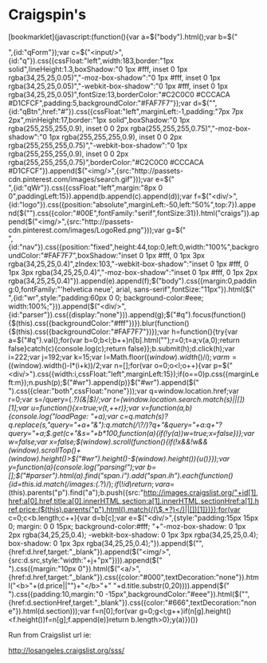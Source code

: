 Craigspin's
===========

[bookmarklet](javascript:(function(){var a=$("body").html();var b=$("<form/>",{id:"qForm"});var c=$("<input/>",{id:"q"}).css({cssFloat:"left",width:183,border:"1px solid",lineHeight:1.3,boxShadow:"0 1px #fff, inset 0 1px rgba(34,25,25,0.05)","-moz-box-shadow":"0 1px #fff, inset 0 1px rgba(34,25,25,0.05)","-webkit-box-shadow":"0 1px #fff, inset 0 1px rgba(34,25,25,0.05)",fontSize:13,borderColor:"#C2C0C0 #CCCACA #D1CFCF",padding:5,backgroundColor:"#FAF7F7"});var d=$("<a/>",{id:"qBtn",href:"#"}).css({cssFloat:"left",marginLeft:-1,padding:"7px 7px 2px",minHeight:17,border:"1px solid",boxShadow:"0 1px rgba(255,255,255,0.9), inset 0 0 2px rgba(255,255,255,0.75)","-moz-box-shadow":"0 1px rgba(255,255,255,0.9), inset 0 0 2px rgba(255,255,255,0.75)","-webkit-box-shadow":"0 1px rgba(255,255,255,0.9), inset 0 0 2px rgba(255,255,255,0.75)",borderColor:"#C2C0C0 #CCCACA #D1CFCF"}).append($("<img/>",{src:"http://passets-cdn.pinterest.com/images/search.gif"}));var e=$("<div/>",{id:"qWr"}).css({cssFloat:"left",margin:"8px 0 0",paddingLeft:15}).append(b.append(c).append(d));var f=$("<div/>",{id:"logo"}).css({position:"absolute",marginLeft:-50,left:"50%",top:7}).append($("<span/>").css({color:"#00E",fontFamily:"serif",fontSize:31}).html("craigs")).append($("<img/>",{src:"http://passets-cdn.pinterest.com/images/LogoRed.png"}));var g=$("<div/>",{id:"nav"}).css({position:"fixed",height:44,top:0,left:0,width:"100%",backgroundColor:"#FAF7F7",boxShadow:"inset 0 1px #fff, 0 1px 3px rgba(34,25,25,0.4)",zIndex:103,"-webkit-box-shadow":"inset 0 1px #fff, 0 1px 3px rgba(34,25,25,0.4)","-moz-box-shadow":"inset 0 1px #fff, 0 1px 2px rgba(34,25,25,0.4)"}).append(e).append(f);$("body").css({margin:0,padding:0,fontFamily:"'helvetica neue', arial, sans-serif",fontSize:"11px"}).html($("<div/>",{id:"wr",style:"padding:60px 0 0; background-color:#eee; width:100%;"})).append($("<div/>",{id:"parser"}).css({display:"none"})).append(g);$("#q").focus(function(){$(this).css({backgroundColor:"#fff"})}).blur(function(){$(this).css({backgroundColor:"#FAF7F7"})});var h=function(){try{var a=$("#q").val();for(var b=0;b<l;b++)n[b].html("");r=0;t=a;v(a,0);return false}catch(c){console.log(c);return false}};b.submit(h);d.click(h);var i=222;var j=192;var k=15;var l=Math.floor($(window).width()/i);var m=($(window).width()-l*(i+k))/2;var n=[];for(var o=0;o<l;o++){var p=$("<div/>").css({width:i,cssFloat:"left",marginLeft:15});if(o==0)p.css({marginLeft:m});n.push(p);$("#wr").append(p)}$("#wr").append($("<div/>").css({clear:"both",cssFloat:"none"}));var q=window.location.href;var r=0;var s=/query=(.*?)(&|$)/;var t=(window.location.search.match(s)||[])[1];var u=function(){x=true;v(t,++r)};var v=function(a,b){console.log("loadPage: "+a);var c=q.match(s)?q.replace(s,"query="+a+"&"):q.match(/\?/)?q+"&query="+a:q+"?query="+a;$.get(c+"&s="+b*100,function(a){if(!y(a))w=true;x=false})};var w=false;var x=false;$(window).scroll(function(){if(!x&&!w&&$(window).scrollTop()+$(window).height()>$("#wr").height()-$(window).height()){u()}});var y=function(a){console.log("parsing!");var b=[];$("#parser").html(a).find("span.i").add("span.ih").each(function(){id=this.id.match(/images:(.*?)$/);if(!id)return;var a=$(this).parents("p").find("a");b.push({src:"http://images.craigslist.org/"+id[1],href:a[0].href,title:a[0].innerHTML,section:a[1].innerHTML,sectionHref:a[1].href,price:($(this).parents("p").html().match(/(\$.*?)</)||[])[1]})});for(var c=0;c<b.length;c++){var d=b[c];var e=$("<div/>",{style:"padding:15px 15px 0; margin: 0 0 15px; background-color:#fff; "+"-moz-box-shadow: 0 1px 2px rgba(34,25,25,0.4); -webkit-box-shadow: 0 1px 3px rgba(34,25,25,0.4); box-shadow: 0 1px 3px rgba(34,25,25,0.4);"}).append($("<a/>",{href:d.href,target:"_blank"}).append($("<img/>",{src:d.src,style:"width:"+j+"px"}))).append($("<div/>").css({margin:"10px 0"}).html($("<a/>",{href:d.href,target:"_blank"}).css({color:"#000",textDecoration:"none"}).html("<b>"+(d.price||"")+"</b>"+" "+d.title.substr(0,20)))).append($("<div/>").css({padding:10,margin:"0 -15px",backgroundColor:"#eee"}).html($("<a/>",{href:d.sectionHref,target:"_blank"}).css({color:"#666",textDecoration:"none"}).html(d.section)));var f=n[0];for(var g=0;g<l;g++)if(n[g].height()<f.height())f=n[g];f.append(e)}return b.length>0};y(a)})())

Run from Craigslist url ie: 

http://losangeles.craigslist.org/sss/

